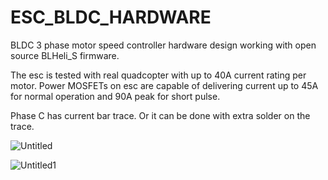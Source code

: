 # ESC_BLDC_HARDWARE

BLDC 3 phase motor speed controller hardware design working with open source BLHeli_S firmware.

The esc is tested with real quadcopter with up to 40A current rating per motor. Power MOSFETs on esc are capable of delivering current up to 45A for normal operation and 90A peak for short pulse.


Phase C has current bar trace. Or it can be done with extra solder on the trace.



![Untitled](https://user-images.githubusercontent.com/61315249/75095049-0bd82900-55a2-11ea-8576-2c77792d040f.png)


![Untitled1](https://user-images.githubusercontent.com/61315249/75095053-14306400-55a2-11ea-96e8-e2952c052cd1.png)
